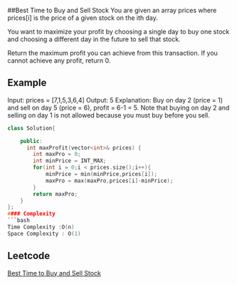 ##Best Time to Buy and Sell Stock
You are given an array prices where prices[i] is the price of a given stock on the ith day.

You want to maximize your profit by choosing a single day to buy one stock and choosing a different day in the future to sell that stock.

Return the maximum profit you can achieve from this transaction. If you cannot achieve any profit, return 0.

 

 
## Example 
Input: prices = [7,1,5,3,6,4]
Output: 5
Explanation: Buy on day 2 (price = 1) and sell on day 5 (price = 6), profit = 6-1 = 5.
Note that buying on day 2 and selling on day 1 is not allowed because you must buy before you sell.
```c++
class Solution{

	public:
      int maxProfit(vector<int>& prices) {
        int maxPro = 0;
        int minPrice = INT_MAX;
        for(int i = 0;i < prices.size();i++){
            minPrice = min(minPrice,prices[i]);
            maxPro = max(maxPro,prices[i]-minPrice); 
        }
        return maxPro;
    }
};
#### Complexity
```bash
Time Complexity :O(n)
Space Complexity : O(1)
```
## Leetcode
[Best Time to Buy and Sell Stock](https://leetcode.com/problems/best-time-to-buy-and-sell-stock/)
